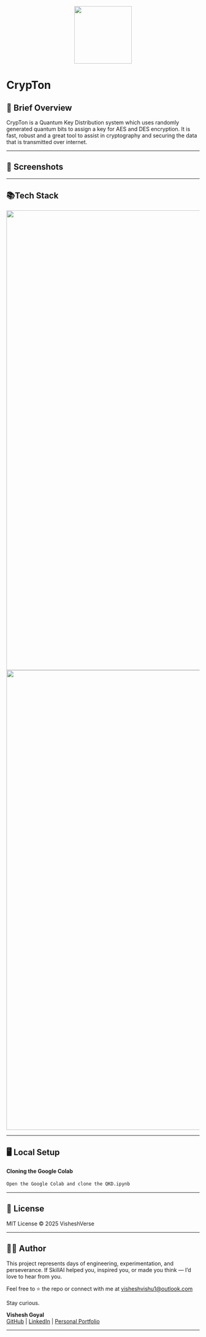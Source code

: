 <p align='center'><img src='https://portfolioimagesvishesh.s3.ap-south-1.amazonaws.com/crypton.png' height=150px width=auto></p>

# CrypTon

## 📝 Brief Overview 
CrypTon is a Quantum Key Distribution system which uses randomly generated quantum bits to assign a key for AES and DES encryption. It is fast, robust and a great tool to assist in cryptography and securing the data that is transmitted over internet. 

---

## 📸 Screenshots 

---

## 📚Tech Stack
<p align='center'>
<img src="https://img.shields.io/badge/Python-3776AB?style=for-the-badge&logo=python&logoColor=white" height=1200px width=auto>
<img src="https://img.shields.io/badge/QisKit-5FA04E?style=for-the-badge&logo=python&logoColor=white" height=1200px width=auto>
</p>

--- 

## 🖥️ Local Setup

#### Cloning the Google Colab
```bash
Open the Google Colab and clone the QKD.ipynb
```

---

## 📃 License

MIT License © 2025 VisheshVerse

---
## 🙋‍♂️ Author

This project represents days of engineering, experimentation, and perseverance. If SkillAI helped you, inspired you, or made you think — I’d love to hear from you.

Feel free to ⭐ the repo or connect with me at visheshvishu1@outlook.com

Stay curious.

**Vishesh Goyal**  
[GitHub](https://github.com/Vishesh-Goyal7) | [LinkedIn](https://linkedin.com/in/vishesh-goyal-2k5) | [Personal Portfolio](https://visheshverse.com)

---
